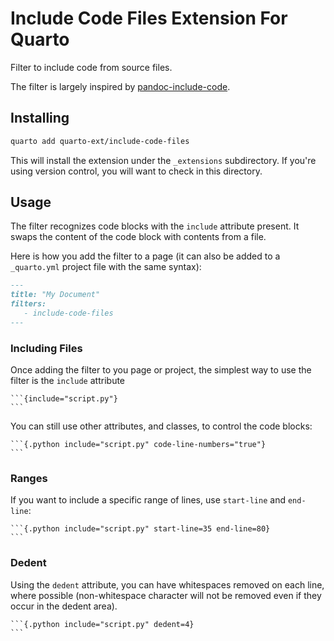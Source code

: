# Include Code Files Extension For Quarto

Filter to include code from source files.

The filter is largely inspired by
[pandoc-include-code](https://github.com/owickstrom/pandoc-include-code).

## Installing

```bash
quarto add quarto-ext/include-code-files
```

This will install the extension under the `_extensions` subdirectory.
If you're using version control, you will want to check in this directory.

## Usage

The filter recognizes code blocks with the `include` attribute present. It swaps the content of the code block with contents from a file.

Here is how you add the filter to a page (it can also be added to a `_quarto.yml` project file with the same syntax):

````markdown
---
title: "My Document"
filters:
   - include-code-files
---

````

### Including Files

Once adding the filter to you page or project, the simplest way to use the filter is the `include` attribute

    ```{include="script.py"}
    ```

You can still use other attributes, and classes, to control the code blocks:

    ```{.python include="script.py" code-line-numbers="true"}
    ```

### Ranges

If you want to include a specific range of lines, use `start-line` and `end-line`:

    ```{.python include="script.py" start-line=35 end-line=80}
    ```

### Dedent

Using the `dedent` attribute, you can have whitespaces removed on each line, where possible (non-whitespace character will not be removed even if they occur
in the dedent area).

    ```{.python include="script.py" dedent=4}
    ```

